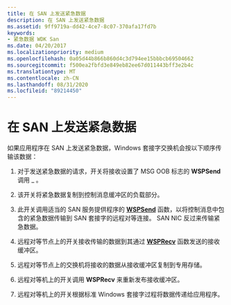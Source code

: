 ```yaml
---
title: 在 SAN 上发送紧急数据
description: 在 SAN 上发送紧急数据
ms.assetid: 9ff9719a-dd42-4ce7-8c07-370afa17fd7b
keywords:
- 紧急数据 WDK San
ms.date: 04/20/2017
ms.localizationpriority: medium
ms.openlocfilehash: 0a05d44b866b860d4c3d794ee15bbbcb69504662
ms.sourcegitcommit: f500ea2fbfd3e849eb82ee67d011443bff3e2b4c
ms.translationtype: MT
ms.contentlocale: zh-CN
ms.lasthandoff: 08/31/2020
ms.locfileid: "89214450"
---
```

# <a name="sending-urgent-data-on-a-san"></a>在 SAN 上发送紧急数据





如果应用程序在 SAN 上发送紧急数据，Windows 套接字交换机会按以下顺序传输该数据：

1.  对于发送紧急数据的请求，开关将接收设置了 MSG OOB 标志的 **WSPSend** 调用 \_ 。

2.  该开关将紧急数据复制到控制消息缓冲区的负载部分。

3.  此开关调用适当的 SAN 服务提供程序的 [**WSPSend**](/previous-versions/windows/hardware/network/ff566316(v=vs.85)) 函数，以将控制消息中包含的紧急数据传输到 SAN 套接字的远程对等连接。 SAN NIC 反过来传输紧急数据。

4.  远程对等节点上的开关接收传输的数据到其通过 [**WSPRecv**](/previous-versions/windows/hardware/network/ff566309(v=vs.85)) 函数发送的接收缓冲区。

5.  远程对等节点上的交换机将接收的数据从接收缓冲区复制到专用存储。

6.  远程对等机上的开关调用 **WSPRecv** 来重新发布接收缓冲区。

7.  远程对等机上的开关根据标准 Windows 套接字过程将数据传递给应用程序。

 

